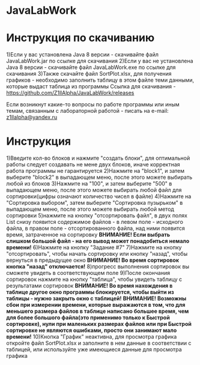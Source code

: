 # JavaLabWork
# Инструкция по скачиванию
1)Если у вас установлена Java 8 версии - скачивайте файл JavaLabWork.jar по ссылке для скачивания
2)Если у вас не установлена Java 8 версии - скачивайте файл JavaLabWork.exe по ссылке для скачивания
3)Также скачайте файл SortPlot.xlsx, для получения графиков - необходимо заполнить таблицу в этом файле теми данными, которые выдаст таблица из программы
Ссылка для скачивания - https://github.com/Z1llAlpha/JavaLabWork/releases

Если возникнут какие-то вопросы по работе программы или иным темам, связанным с  лабораторной работой - писать на e-mail: z1llalpha@yandex.ru

# Инструкция
1)Введите кол-во блоков и нажмите "создать блоки", для оптимальной работы следует создавать не мене двух блоков, иначе корректная работа программы не гарантируется
2)Нажмите на "block1", и затем выберите "block2" в выпадающем меню, после этого можете выбирать любой из блоков
3)Нажмите на "100", и затем выберите "500" в выпадающем меню, после этого можете выбирать любой файл для сортировки(цифры означают количество чисел в файле)
4)Нажмите на "Сортировка выбором", затем выберите "Сортировка пузырьком" в выпадающем меню, после этого можете выбирать любой метод сортировки
5)нажмите на кнопку "отсортировать файл", в двух полях List снизу появится содержимое файлов - в левом поле - исходного файла, в правом поле - отсортированного файла, над ними появится время, затраченное на сортировку
**ВНИМАНИЕ! Если выбрать слишком большой файл - на его вывод может понадобиться немало времени!**
6)Нажмите на кнопку "Задание #7"
7)Нажмите на кнопку "отсортировать", чтобы начать сортировку или кнопку "назад", чтобы вернуться в предыдущее окно
**ВНИМАНИЕ! Во время сортировок кнопка "назад" отключается!**
8)прогресс выполнения сортировок вы сможете увидеть в соответствующем поле
9)После окончания сортировок нажмите на кнопку "таблица", чтобы увидеть таблицу с результатами сортировок
**ВНИМАНИЕ! Во время нахождения в таблице другое окно программы блокируется, чтобы выйти из таблицы - нужно закрыть окно с таблицей!**
**ВНИМАНИЕ! Возможны сбои при измерении времени, которые выражаются в том, что для меньшего размера файлов в таблице написано большее время, чем для более большого файла(это применимо только к Быстрой сортировке), нули при маленьких размерах файлов или при Быстрой сортировке не являются ошибками, просто они занимают мало времени!**
10)Кнопка "График" неактивна, для просмотра графика откройте файл SortPlot.xlsx и заполните в нем данные в соответствии с таблицей, или используйте уже имеющиеся данные для просмотра графика
